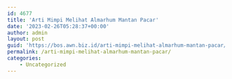 ```yaml
---
id: 4677
title: 'Arti Mimpi Melihat Almarhum Mantan Pacar'
date: '2023-02-26T05:28:37+00:00'
author: admin
layout: post
guid: 'https://bos.awn.biz.id/arti-mimpi-melihat-almarhum-mantan-pacar/'
permalink: /arti-mimpi-melihat-almarhum-mantan-pacar/
categories:
    - Uncategorized
---
```


